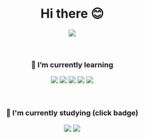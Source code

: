 <h1 align="center">Hi there 😊 </h1>
  <p align="center">
  <img src = "https://github-readme-stats.vercel.app/api?username=hyemz&show_icons=true&theme=buefy" />
</p>
<br>
  
<h3 align="center"> 🦋 I’m currently learning </h2>
<p align="center"><img src="https://img.shields.io/badge/Java-007396?style=flat-square&logo=Java&logoColor=white"/>
  <img src="https://img.shields.io/badge/JavaScript-F7DF1E?style=flat-square&logo=JavaScript&logoColor=white"/>
  <img src="https://img.shields.io/badge/TypeScript-155672?style=flat-square&logo=TypeScript&logoColor=white"/>
  <img src="https://img.shields.io/badge/Vue.js-4FC08D?style=flat-square&logo=Vue.js&logoColor=white"/>
  <img src="https://img.shields.io/badge/SpringBoot-6DB33F?style=flat-square&logo=Spring&logoColor=white"/>
</p>

<br>

<h3 align="center"> 📝 I'm currently studying (click badge)</h2>
<p align="center">
<a href="https://velog.io/@hyemz"><img src="https://img.shields.io/badge/Velog-03C75A?style=flat-square&logo=Vimeo&logoColor=white"/></a>
   <a href="https://github.com/hyemz/TIL"><img src="https://img.shields.io/badge/Today I Learned-61337C?style=flat-squar&logo=GitHub&logoColor=whitee"/></a>
</p>



<!--
**hyemz/hyemz** is a ✨ _special_ ✨ repository because its `README.md` (this file) appears on your GitHub profile.

Here are some ideas to get you started:

- 🔭 I’m currently working on ...
- 🌱 I’m currently learning ...
- 👯 I’m looking to collaborate on ...
- 🤔 I’m looking for help with ...
- 💬 Ask me about ...
- 📫 How to reach me: ...
- 😄 Pronouns: ...
- ⚡ Fun fact: ...
-->

